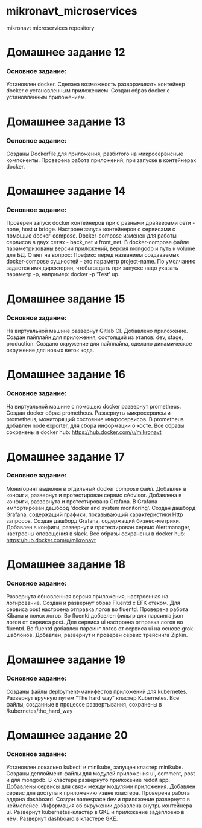 # mikronavt_microservices
mikronavt microservices repository

# Домашнее задание 12

### Основное задание:

Установлен docker.
Сделана возможность разворачивать контейнер docker с установленным приложением.
Создан образ docker с установленным приложением.

# Домашнее задание 13

### Основное задание:

Созданы Dockerfile для приложения, разбитого на микросервисные компоненты.
Проверена работа приложений, при запуске в контейнерах docker.

# Домашнее задание 14

### Основное задание:

Проверен запуск docker контейнеров при с разными драйверами сети - none, host и bridge.
Настроен запуск контейнеров с сервисами с помощью docker-compose.
Docker-compose изменен для работы сервисов в двух сетях - back_net и front_net.
В docker-compose файле параметризованы версии приложений, версия mongodb и путь к volume для БД.
Ответ на вопрос:
Префикс перед названием создаваемых docker-compose сущностей - это параметр project-name. По умолчанию задается имя директории, чтобы задать при запуске надо указать параметр -p, например: docker -p 'Test' up.

# Домашнее задание 15

### Основное задание:

На виртуальной машине развернут Gitlab CI.
Добавлено приложение.
Создан пайплайн для приложения, состоящий из этапов: dev, stage, production.
Создано окружение для пайплайна, сделано динамическое окружение для новых веток кода.

# Домашнее задание 16

### Основное задание:

На виртуальной машине с помощью docker развернут prometheus.
Создан docker образ prometheus.
Развернуты микросервисы и prometheus, мониторящий состояние микросервисов.
В prometheus добавлен node exporter, для сбора информации о хосте.
Все образы сохранены в docker hub:
https://hub.docker.com/u/mikronavt

# Домашнее задание 17

### Основное задание:

Мониторинг выделен в отдельный docker compose файл.
Добавлен в конфиги, развернут и протестирован сервис cAdvisor.
Добавлена в конфиги, развернута и протестирована Grafana.
В Grafana импортирован дашборд 'docker and system monitoring'.
Создан дашборд Grafana, содержащий графики, показывающий характеристики Http запросов.
Создан дашборд Grafana, содержащий бизнес-метрики.
Добавлен в конфиги, развернут и протестирован сервис Alertmanager, настроены оповещения в slack.
Все образы сохранены в docker hub:
https://hub.docker.com/u/mikronavt

# Домашнее задание 18

### Основное задание:
Развернута обновленная версия приложения, настроенная на логирование.
Создан и развернут образ Fluentd с EFK стеком.
Для сервиса post настроена отправка логов во fluentd.
Проверена работа Kibana и поиск логов.
Во fluentd добавлен фильтр для парсинга json логов от сервиса post.
Для сервиса ui настроена отправка логов во fluentd.
Во fluentd добавлен парсинг логов от сервиса ui на основе grok-шаблонов.
Добавлен, развернут и проверен сервис трейсинга Zipkin.

# Домашнее задание 19

### Основное задание:
Созданы файлы deployment-манифестов приложений для kubernetes.
Развернут вручную путем "The hard way" кластер Kubernetes.
Все файлы, созданные в процессе развертывания, сохранены в /kubernetes/the_hard_way

# Домашнее задание 20

### Основное задание:
Установлен локально kubectl и minikube, запущен кластер minikube.
Созданы деплоймент-файлы для модулей приложения ui, comment, post и для mongodb.
В кластере развернуто приложение reddit app.
Добавлены сервисы для связи между модулями приложения.
Добавлен сервис для доступа к приложению извне кластера.
Проверена работа аддона dashboard.
Создан namespace dev и приложение развернуто в неймспейсе.
Информация об окружении добавлена внутрь контейнера ui.
Развернут kubernetes-кластер в GKE и приложение задеплоено в нём.
Развернут dashboard в кластере GKE.
